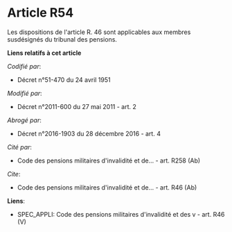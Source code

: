 # Article R54

Les dispositions de l'article R. 46 sont applicables aux membres susdésignés du tribunal des pensions.

**Liens relatifs à cet article**

_Codifié par_:

  - Décret n°51-470 du 24 avril 1951

_Modifié par_:

  - Décret n°2011-600 du 27 mai 2011 - art. 2

_Abrogé par_:

  - Décret n°2016-1903 du 28 décembre 2016 - art. 4

_Cité par_:

  - Code des pensions militaires d'invalidité et de... - art. R258 (Ab)

_Cite_:

  - Code des pensions militaires d'invalidité et de... - art. R46 (Ab)

**Liens**:

  - SPEC_APPLI: Code des pensions militaires d'invalidité et des v - art. R46 (V)
